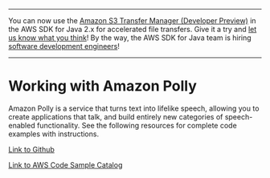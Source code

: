--------

You can now use the [Amazon S3 Transfer Manager \(Developer Preview\)](https://bit.ly/2WQebiP) in the AWS SDK for Java 2\.x for accelerated file transfers\. Give it a try and [let us know what you think](https://bit.ly/3zT1YYM)\! By the way, the AWS SDK for Java team is hiring [software development engineers](https://github.com/aws/aws-sdk-java-v2/issues/3156)\!

--------

# Working with Amazon Polly<a name="examples-polly"></a>

 Amazon Polly is a service that turns text into lifelike speech, allowing you to create applications that talk, and build entirely new categories of speech\-enabled functionality\. See the following resources for complete code examples with instructions\.

 [Link to Github](https://github.com/awsdocs/aws-doc-sdk-examples/tree/master/javav2/example_code/polly) 

 [Link to AWS Code Sample Catalog](http://docs.aws.amazon.com/code-samples/latest/catalog/code-catalog-javav2-example_code-polly.html) 